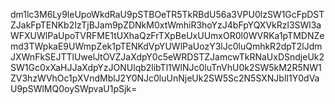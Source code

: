 dm1lc3M6Ly9leUpoWkdRaU9pSTBOeTR5TkRBdU56a3VPU0lzSW1GcFpDSTZJakFpTENKb2IzTjBJam9pZDNkM0xtWmhiR3hoYzJ4bFpYQXVkRzl3SWl3aWFXUWlPaUpoTVRFME1tUXhaQzFrTXpBeUxUUmxOR0l0WVRKa1pTMDNZemd3TWpkaE9UWmpZek1pTENKdVpYUWlPaUozY3lJc0luQmhkR2dpT2lJdmJXWnFkSEJTTlUwelJtOVZJaXdpY0c5eWRDSTZJamcwTkRNaUxDSndjeUk2SW1Gc0xXaHJJaXdpYzJONUlqb2libTl1WlNJc0luTnVhU0k2SW5kM2R5NW1ZV3hzWVhOc1pXVndMblJ2Y0NJc0luUnNjeUk2SW5Sc2N5SXNJblI1Y0dVaU9pSWlMQ0oySWpvaU1pSjk=

